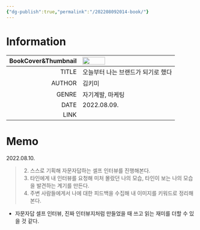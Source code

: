 ```yaml
---
{"dg-publish":true,"permalink":"/202208092014-book/"}
---
```



# Information

| BookCover&Thumbnail | <img src='https://i.imgur.com/2ZkuRFj.png' width=50%> |
| -------------------:|:----------------------------------------------------- |
|               TITLE | 오늘부터 나는 브랜드가 되기로 했다                    |
|              AUTHOR | 김키미                                                |
|               GENRE | 자기계발, 마케팅                                      |
|                DATE | 2022.08.09.                                           |
|                LINK |                                                       |

# Memo
2022.08.10.

> 2. 스스로 기획해 자문자답하는 셀프 인터뷰를 진행해본다.
> 3. 타인에게 내 인터뷰를 요청해 미처 몰랐던 나의 모습, 타인이 보는 나의 모습을 발견하는 계기를 만든다.
> 4. 주변 사람들에게서 나에 대한 피드백을 수집해 내 이미지를 키워드로 정리해 본다.
- 자문자답 셀프 인터뷰, 진짜 인터뷰지처럼 만들었을 때 쓰고 읽는 재미를 더할 수 있을 것 같다.